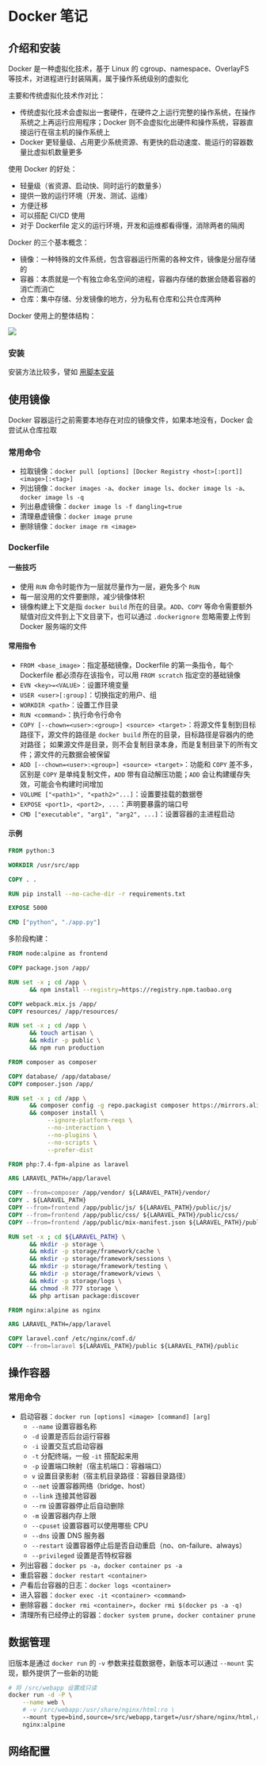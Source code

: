 # Docker 笔记

## 介绍和安装

Docker 是一种虚拟化技术，基于 Linux 的 cgroup、namespace、OverlayFS 等技术，对进程进行封装隔离，属于操作系统级别的虚拟化

主要和传统虚拟化技术作对比：

- 传统虚拟化技术会虚拟出一套硬件，在硬件之上运行完整的操作系统，在操作系统之上再运行应用程序；Docker 则不会虚拟化出硬件和操作系统，容器直接运行在宿主机的操作系统上
- Docker 更轻量级、占用更少系统资源、有更快的启动速度、能运行的容器数量比虚拟机数量更多

使用 Docker 的好处：

- 轻量级（省资源、启动快、同时运行的数量多）
- 提供一致的运行环境（开发、测试、运维）
- 方便迁移
- 可以搭配 CI/CD 使用
- 对于 Dockerfile 定义的运行环境，开发和运维都看得懂，消除两者的隔阂

Docker 的三个基本概念：

- 镜像：一种特殊的文件系统，包含容器运行所需的各种文件，镜像是分层存储的
- 容器：本质就是一个有独立命名空间的进程，容器内存储的数据会随着容器的消亡而消亡
- 仓库：集中存储、分发镜像的地方，分为私有仓库和公共仓库两种

Docker 使用上的整体结构：

![](https://raw.githubusercontent.com/hsxhr-10/Blog/master/image/docker-1.png)

### 安装

安装方法比较多，譬如 [用脚本安装](https://github.com/hsxhr-10/Blog/blob/master/%E5%B8%B8%E7%94%A8%E7%BB%84%E4%BB%B6%E5%AE%89%E8%A3%85.md#docker)

## 使用镜像

Docker 容器运行之前需要本地存在对应的镜像文件，如果本地没有，Docker 会尝试从仓库拉取

### 常用命令

- 拉取镜像：`docker pull [options] [Docker Registry <host>[:port]] <image>[:<tag>]`
- 列出镜像：`docker images -a`、`docker image ls`、`docker image ls -a`、`docker image ls -q`
- 列出悬虚镜像：`docker image ls -f dangling=true`
- 清理悬虚镜像：`docker image prune`
- 删除镜像：`docker image rm <image>`

### Dockerfile

#### 一些技巧

- 使用 `RUN` 命令时能作为一层就尽量作为一层，避免多个 `RUN`
- 每一层没用的文件要删除，减少镜像体积
- 镜像构建上下文是指 `docker build` 所在的目录。`ADD`、`COPY` 等命令需要额外赋值对应文件到上下文目录下，也可以通过 `.dockerignore` 忽略需要上传到 Docker 服务端的文件

#### 常用指令

- `FROM <base_image>`：指定基础镜像，Dockerfile 的第一条指令，每个 Dockerfile 都必须存在该指令，可以用 `FROM scratch` 指定空的基础镜像
- `EVN <key>=<VALUE>`：设置环境变量
- `USER <user>[:group]`：切换指定的用户、组
- `WORKDIR <path>`：设置工作目录
- `RUN <command>`：执行命令行命令
- `COPY [--chown=<user>:<group>] <source> <target>`：将源文件复制到目标路径下，源文件的路径是 `docker build` 所在的目录，目标路径是容器内的绝对路径；
  如果源文件是目录，则不会复制目录本身，而是复制目录下的所有文件；源文件的元数据会被保留
- `ADD [--chown=<user>:<group>] <source> <target>`：功能和 `COPY` 差不多，区别是 `COPY` 是单纯复制文件，`ADD` 带有自动解压功能；`ADD` 会让构建缓存失效，可能会令构建时间增加
- `VOLUME ["<path1>", "<path2>"...]`：设置要挂载的数据卷
- `EXPOSE <port1>, <port2>, ...`：声明要暴露的端口号
- `CMD ["executable", "arg1", "arg2", ...]`：设置容器的主进程启动

#### 示例

```dockerfile
FROM python:3

WORKDIR /usr/src/app

COPY . .

RUN pip install --no-cache-dir -r requirements.txt

EXPOSE 5000

CMD ["python", "./app.py"]
```

多阶段构建：

```dockerfile
FROM node:alpine as frontend

COPY package.json /app/

RUN set -x ; cd /app \
      && npm install --registry=https://registry.npm.taobao.org

COPY webpack.mix.js /app/
COPY resources/ /app/resources/

RUN set -x ; cd /app \
      && touch artisan \
      && mkdir -p public \
      && npm run production

FROM composer as composer

COPY database/ /app/database/
COPY composer.json /app/

RUN set -x ; cd /app \
      && composer config -g repo.packagist composer https://mirrors.aliyun.com/composer/ \
      && composer install \
           --ignore-platform-reqs \
           --no-interaction \
           --no-plugins \
           --no-scripts \
           --prefer-dist

FROM php:7.4-fpm-alpine as laravel

ARG LARAVEL_PATH=/app/laravel

COPY --from=composer /app/vendor/ ${LARAVEL_PATH}/vendor/
COPY . ${LARAVEL_PATH}
COPY --from=frontend /app/public/js/ ${LARAVEL_PATH}/public/js/
COPY --from=frontend /app/public/css/ ${LARAVEL_PATH}/public/css/
COPY --from=frontend /app/public/mix-manifest.json ${LARAVEL_PATH}/public/mix-manifest.json

RUN set -x ; cd ${LARAVEL_PATH} \
      && mkdir -p storage \
      && mkdir -p storage/framework/cache \
      && mkdir -p storage/framework/sessions \
      && mkdir -p storage/framework/testing \
      && mkdir -p storage/framework/views \
      && mkdir -p storage/logs \
      && chmod -R 777 storage \
      && php artisan package:discover

FROM nginx:alpine as nginx

ARG LARAVEL_PATH=/app/laravel

COPY laravel.conf /etc/nginx/conf.d/
COPY --from=laravel ${LARAVEL_PATH}/public ${LARAVEL_PATH}/public
```

## 操作容器

### 常用命令

- 启动容器：`docker run [options] <image> [command] [arg]`
    - `--name` 设置容器名称
    - `-d` 设置是否后台运行容器
    - `-i` 设置交互式启动容器
    - `-t` 分配终端，一般 `-it` 搭配起来用
    - `-p` 设置端口映射（宿主机端口：容器端口）
    - `v` 设置目录影射（宿主机目录路径：容器目录路径）
    - `--net` 设置容器网络（bridge、host）
    - `--link` 连接其他容器
    - `--rm` 设置容器停止后自动删除
    - `-m` 设置容器内存上限
    - `--cpuset` 设置容器可以使用哪些 CPU
    - `--dns` 设置 DNS 服务器
    - `--restart` 设置容器停止后是否自动重启（no、on-failure、always）
    - `--privileged` 设置是否特权容器
- 列出容器：`docker ps -a`，`docker container ps -a`
- 重启容器：`docker restart <container>`
- 产看后台容器的日志：`docker logs <container>`
- 进入容器：`docker exec -it <container> <command>`
- 删除容器：`docker rmi <container>`，`docker rmi $(docker ps -a -q)`
- 清理所有已经停止的容器：`docker system prune`，`docker container prune`

## 数据管理

旧版本是通过 `docker run` 的 `-v` 参数来挂载数据卷，新版本可以通过 `--mount` 实现，额外提供了一些新的功能

```BASH
# 将 /src/webapp 设置成只读
docker run -d -P \
    --name web \
    # -v /src/webapp:/usr/share/nginx/html:ro \
    --mount type=bind,source=/src/webapp,target=/usr/share/nginx/html,readonly \
    nginx:alpine
```

## 网络配置

